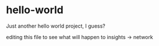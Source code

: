 # hello-world
Just another hello world project, I guess?

editing this file to see what will happen to insights -> network 
